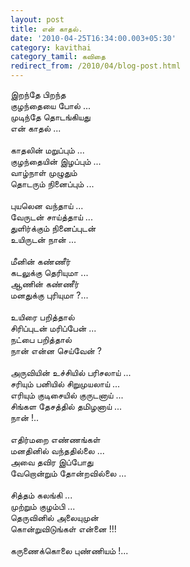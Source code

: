 ```yaml
---
layout: post
title: என் காதல்.
date: '2010-04-25T16:34:00.003+05:30'
category: kavithai
category_tamil: கவிதை
redirect_from: /2010/04/blog-post.html
---
```


இறந்தே பிறந்த<br />
குழந்தையை போல் ...<br />
முடிந்தே தொடங்கியது<br />
என் காதல் ...<br />
<br />
காதலின் மறுப்பும் ...<br />
குழந்தையின் இழப்பும் ...<br />
வாழ்நாள் முழுதும்<br />
தொடரும் நினைப்பும் ...<br />
<br />
புயலென வந்தாய் ...<br />
வேருடன் சாய்த்தாய் ...<br />
துளிர்க்கும் நினைப்புடன்<br />
உயிருடன் நான் ...<br />
<br />
மீனின் கண்ணீர்<br />
கடலுக்கு தெரியுமா ...<br />
ஆணின் கண்ணீர்<br />
மனதுக்கு புரியுமா ?...<br />
<br />
உயிரை பறித்தால்<br />
சிரிப்புடன் மரிப்பேன் ...<br />
நட்பை பறித்தால்<br />
நான் என்ன செய்வேன் ?<br />
<br />
அருவியின் உச்சியில் பரிசலாய் ...<br />
சரியும் பனியில் சிறுமுயலாய் ...<br />
எரியும் குடிசையில் குருடனாய் ...<br />
சிங்கள தேசத்தில் தமிழனாய் ...<br />
நான் !..<br />
<br />
எதிர்மறை எண்ணங்கள்<br />
மனதினில் வந்ததில்லை ...<br />
அவை தவிர இப்போது<br />
வேறொன்றும் தோன்றவில்லை ...<br />
<br />
சித்தம் கலங்கி ...<br />
முற்றும் குழம்பி ...<br />
தெருவினில் அலையுமுன்<br />
கொன்றுவிடுங்கள் என்னை !!!<br />
<br />
கருணைக்கொலை புண்ணியம் !...<br />
<br />